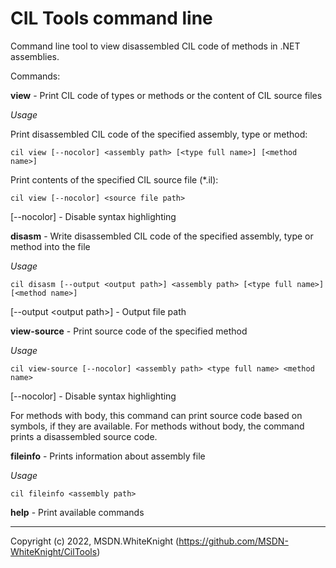 ﻿# CIL Tools command line

Command line tool to view disassembled CIL code of methods in .NET assemblies.

Commands:

**view** - Print CIL code of types or methods or the content of CIL source files

*Usage*

Print disassembled CIL code of the specified assembly, type or method:

    cil view [--nocolor] <assembly path> [<type full name>] [<method name>]

Print contents of the specified CIL source file (*.il):

    cil view [--nocolor] <source file path>


[--nocolor] - Disable syntax highlighting

**disasm** - Write disassembled CIL code of the specified assembly, type or method into the file

*Usage*

    cil disasm [--output <output path>] <assembly path> [<type full name>] [<method name>]

[--output \<output path\>] - Output file path

**view-source** - Print source code of the specified method

*Usage*

    cil view-source [--nocolor] <assembly path> <type full name> <method name>


[--nocolor] - Disable syntax highlighting


For methods with body, this command can print source code based on symbols, if they are available. For methods without body, the command prints a disassembled source code.

**fileinfo** - Prints information about assembly file

*Usage*

    cil fileinfo <assembly path>

**help** - Print available commands

---

Copyright (c) 2022, MSDN.WhiteKnight (https://github.com/MSDN-WhiteKnight/CilTools)
